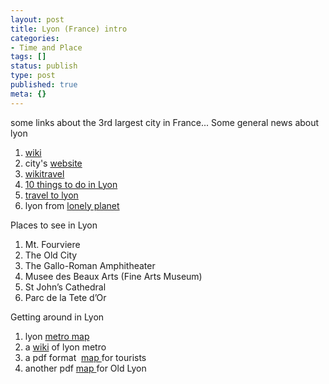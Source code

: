 ```yaml
---
layout: post
title: Lyon (France) intro
categories:
- Time and Place
tags: []
status: publish
type: post
published: true
meta: {}
---
```

some links about the 3rd largest city in France... Some general news about lyon

1. [wiki](http://en.wikipedia.org/wiki/Lyon)
2. city's [website](http://www.lyon.fr/vdl/sections/en/)
3. [wikitravel](http://wikitravel.org/en/Lyon)
4. [10 things to do in Lyon](http://www.essortment.com/travel/topthingsly_tvkw.htm)
5. [travel to lyon](http://realtravel.com/lyon-france-travel-ideas-d12546-2.html)
6. lyon from [lonely planet](http://www.lonelyplanet.com/worldguide/france/lyon/)

Places to see in Lyon
1. Mt. Fourviere
2. The Old City
3. The Gallo-Roman Amphitheater
4. Musee des Beaux Arts (Fine Arts Museum)
5. St John’s Cathedral
6. Parc de la Tete d’Or

Getting around in Lyon
1. lyon [metro map](http://www.urbanrail.net/eu/lyo/lyon.htm)
2. a [wiki](http://en.wikipedia.org/wiki/Lyon_Metro) of lyon metro
3. a pdf format  [map ](http://france-for-visitors.com/france-maps/provence/lyon-map.html)for tourists
4. another pdf [map ](http://france-for-visitors.com/france-maps/provence/vieux-lyon-map.html)for Old Lyon
